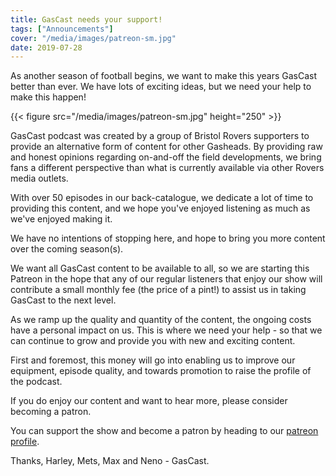 ```yaml
---
title: GasCast needs your support!
tags: ["Announcements"]
cover: "/media/images/patreon-sm.jpg"
date: 2019-07-28
---
```


As another season of football begins, we want to make this years GasCast better than ever. We have lots of exciting ideas, but we need your help to make this happen!

 <!--more-->

{{< figure src="/media/images/patreon-sm.jpg" height="250" >}}

GasCast podcast was created by a group of Bristol Rovers supporters to provide an alternative form of content for other Gasheads. By providing raw and honest opinions regarding on-and-off the field developments, we bring fans a different perspective than what is currently available via other Rovers media outlets.

With over 50 episodes in our back-catalogue, we dedicate a lot of time to providing this content, and we hope you've enjoyed listening as much as we've enjoyed making it. 

We have no intentions of stopping here, and hope to bring you more content over the coming season(s).

We want all GasCast content to be available to all, so we are starting this Patreon in the hope that any of our regular listeners that enjoy our show will contribute a small monthly fee (the price of a pint!) to assist us in taking GasCast to the next level. 

As we ramp up the quality and quantity of the content, the ongoing costs have a personal impact on us. This is where we need your help - so that we can continue to grow and provide you with new and exciting content.

First and foremost, this money will go into enabling us to improve our equipment, episode quality, and towards promotion to raise the profile of the podcast.

If you do enjoy our content and want to hear more, please consider becoming a patron.

You can support the show and become a patron by heading to our [patreon profile](https://www.patreon.com/gascast).

Thanks,
Harley, Mets, Max and Neno - GasCast.